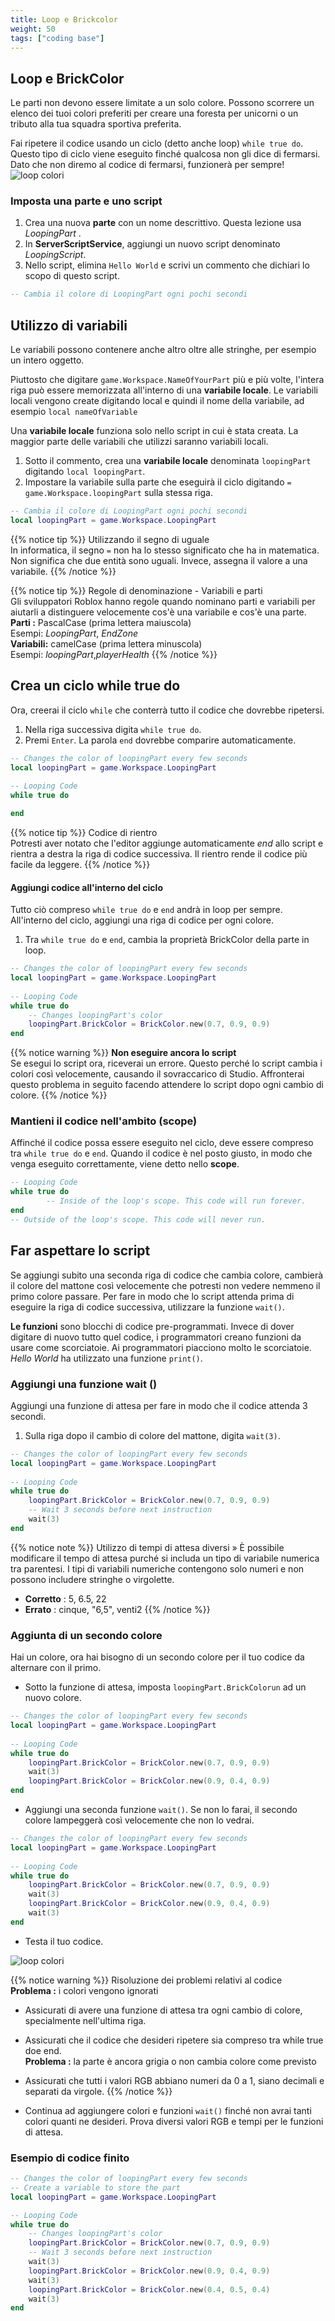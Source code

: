 ```yaml
---
title: Loop e Brickcolor
weight: 50
tags: ["coding base"] 
---
```


## Loop e BrickColor

Le parti non devono essere limitate a un solo colore. Possono scorrere un elenco dei tuoi colori preferiti per creare una foresta per unicorni o un tributo alla tua squadra sportiva preferita.

Fai ripetere il codice usando un ciclo (detto anche loop) `while true do`. Questo tipo di ciclo viene eseguito finché qualcosa non gli dice di fermarsi. Dato che non diremo al codice di fermarsi, funzionerà per sempre!
![loop colori](loop-colori.gif)

### Imposta una parte e uno script

1. Crea una nuova **parte** con un nome descrittivo. Questa lezione usa *LoopingPart* .
1. In **ServerScriptService**, aggiungi un nuovo script denominato *LoopingScript*.
1. Nello script, elimina `Hello World` e scrivi un commento che dichiari lo scopo di questo script.

```lua
-- Cambia il colore di LoopingPart ogni pochi secondi
```

## Utilizzo di variabili

Le variabili possono contenere anche altro oltre alle stringhe, per esempio un intero oggetto.

Piuttosto che digitare `game.Workspace.NameOfYourPart` più e più volte, l'intera riga può essere memorizzata all'interno di una **variabile locale**. Le variabili locali vengono create digitando local e quindi il nome della variabile, ad esempio `local nameOfVariable`

Una **variabile locale** funziona solo nello script in cui è stata creata. La maggior parte delle variabili che utilizzi saranno variabili locali.

1. Sotto il commento, crea una **variabile locale** denominata `loopingPart` digitando `local loopingPart`.
1. Impostare la variabile sulla parte che eseguirà il ciclo digitando `= game.Workspace.loopingPart` sulla stessa riga.

```lua
-- Cambia il colore di LoopingPart ogni pochi secondi
local loopingPart = game.Workspace.LoopingPart
```
{{% notice tip %}}
Utilizzando il segno di uguale  
In informatica, il segno `=` non ha lo stesso significato che ha in matematica. Non significa che due entità sono uguali. Invece, assegna il valore a una variabile.
{{% /notice %}}

{{% notice tip %}}
Regole di denominazione - Variabili e parti  
Gli sviluppatori Roblox hanno regole quando nominano parti e variabili per aiutarli a distinguere velocemente cos'è una variabile e cos'è una parte.  
<strong>Parti :</strong> PascalCase (prima lettera maiuscola)  
Esempi: <em>LoopingPart</em>, <em>EndZone</em>  
<strong>Variabili:</strong> camelCase (prima lettera minuscola)  
Esempi: <em>loopingPart</em>,<em>playerHealth</em>
{{% /notice %}}

## Crea un ciclo while true do

Ora, creerai il ciclo `while` che conterrà tutto il codice che dovrebbe ripetersi.

1. Nella riga successiva digita `while true do`.
1. Premi `Enter`. La parola `end` dovrebbe comparire automaticamente.

```lua
-- Changes the color of loopingPart every few seconds
local loopingPart = game.Workspace.LoopingPart
    
-- Looping Code
while true do

end
```

{{% notice tip %}}
Codice di rientro  
Potresti aver notato che l'editor aggiunge automaticamente <em>end</em> allo script e rientra a destra la riga di codice successiva. Il rientro rende il codice più facile da leggere.
{{% /notice %}}

#### Aggiungi codice all'interno del ciclo

Tutto ciò compreso `while true do` e `end` andrà in loop per sempre. All'interno del ciclo, aggiungi una riga di codice per ogni colore.

1. Tra `while true do` e `end`, cambia la proprietà BrickColor della parte in loop.

```lua
-- Changes the color of loopingPart every few seconds
local loopingPart = game.Workspace.LoopingPart
    
-- Looping Code
while true do
    -- Changes loopingPart's color
    loopingPart.BrickColor = BrickColor.new(0.7, 0.9, 0.9)
end
```

{{% notice warning %}}
<strong>Non eseguire ancora lo script</strong>  
Se esegui lo script ora, riceverai un errore. Questo perché lo script cambia i colori così velocemente, causando il sovraccarico di Studio. Affronterai questo problema in seguito facendo attendere lo script dopo ogni cambio di colore.
{{% /notice %}}

### Mantieni il codice nell'ambito (scope)

Affinché il codice possa essere eseguito nel ciclo, deve essere compreso tra `while true do` e `end`. Quando il codice è nel posto giusto, in modo che venga eseguito correttamente, viene detto nello **scope**.

```lua
-- Looping Code
while true do
        -- Inside of the loop's scope. This code will run forever.
end
-- Outside of the loop's scope. This code will never run.
```

## Far aspettare lo script

Se aggiungi subito una seconda riga di codice che cambia colore, cambierà il colore del mattone così velocemente che potresti non vedere nemmeno il primo colore passare. Per fare in modo che lo script attenda prima di eseguire la riga di codice successiva, utilizzare la funzione `wait()`.

**Le funzioni** sono blocchi di codice pre-programmati. Invece di dover digitare di nuovo tutto quel codice, i programmatori creano funzioni da usare come scorciatoie. Ai programmatori piacciono molto le scorciatoie. *Hello World* ha utilizzato una funzione `print()`.

### Aggiungi una funzione wait ()

Aggiungi una funzione di attesa per fare in modo che il codice attenda 3 secondi.

1. Sulla riga dopo il cambio di colore del mattone, digita `wait(3)`.

```lua
-- Changes the color of loopingPart every few seconds
local loopingPart = game.Workspace.LoopingPart
    
-- Looping Code
while true do
    loopingPart.BrickColor = BrickColor.new(0.7, 0.9, 0.9)
    -- Wait 3 seconds before next instruction
    wait(3)
end

```

{{% notice note %}}
Utilizzo di tempi di attesa diversi »
È possibile modificare il tempo di attesa purché si includa un tipo di variabile numerica tra parentesi. I tipi di variabili numeriche contengono solo numeri e non possono includere stringhe o virgolette.  
* <strong>Corretto</strong> : 5, 6.5, 22  
* <strong>Errato</strong> : cinque, "6,5", venti2
{{% /notice %}}

### Aggiunta di un secondo colore

Hai un colore, ora hai bisogno di un secondo colore per il tuo codice da alternare con il primo.

* Sotto la funzione di attesa, imposta `loopingPart.BrickColorun` ad un nuovo colore.

```lua
-- Changes the color of loopingPart every few seconds
local loopingPart = game.Workspace.LoopingPart
    
-- Looping Code
while true do
    loopingPart.BrickColor = BrickColor.new(0.7, 0.9, 0.9)
    wait(3)
    loopingPart.BrickColor = BrickColor.new(0.9, 0.4, 0.9)
end
```

* Aggiungi una seconda funzione `wait()`. Se non lo farai, il secondo colore lampeggerà così velocemente che non lo vedrai.

```lua
-- Changes the color of loopingPart every few seconds
local loopingPart = game.Workspace.LoopingPart
    
-- Looping Code
while true do
    loopingPart.BrickColor = BrickColor.new(0.7, 0.9, 0.9)
    wait(3)
    loopingPart.BrickColor = BrickColor.new(0.9, 0.4, 0.9)
    wait(3)
end
```

* Testa il tuo codice.

![loop colori](loop-colori.gif)

{{% notice warning %}}
Risoluzione dei problemi relativi al codice  
<strong>Problema :</strong> i colori vengono ignorati  
* Assicurati di avere una funzione di attesa tra ogni cambio di colore, specialmente nell'ultima riga.  
* Assicurati che il codice che desideri ripetere sia compreso tra while true doe end.  
<strong>Problema :</strong> la parte è ancora grigia o non cambia colore come previsto  
* Assicurati che tutti i valori RGB abbiano numeri da 0 a 1, siano decimali e separati da virgole.
{{% /notice %}}

* Continua ad aggiungere colori e funzioni `wait()` finché non avrai tanti colori quanti ne desideri. Prova diversi valori RGB e tempi per le funzioni di attesa.

### Esempio di codice finito

```lua
-- Changes the color of loopingPart every few seconds
-- Create a variable to store the part
local loopingPart = game.Workspace.LoopingPart

-- Looping Code
while true do
    -- Changes loopingPart's color
    loopingPart.BrickColor = BrickColor.new(0.7, 0.9, 0.9)
    -- Wait 3 seconds before next instruction
    wait(3)
    loopingPart.BrickColor = BrickColor.new(0.9, 0.4, 0.9)
    wait(3)
    loopingPart.BrickColor = BrickColor.new(0.4, 0.5, 0.4)
    wait(3)
end

```